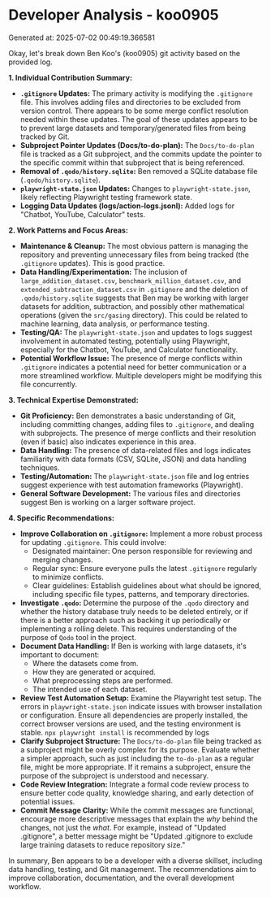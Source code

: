 # Developer Analysis - koo0905
Generated at: 2025-07-02 00:49:19.366581

Okay, let's break down Ben Koo's (koo0905) git activity based on the provided log.

**1. Individual Contribution Summary:**

*   **`.gitignore` Updates:**  The primary activity is modifying the `.gitignore` file.  This involves adding files and directories to be excluded from version control.  There appears to be some merge conflict resolution needed within these updates.  The goal of these updates appears to be to prevent large datasets and temporary/generated files from being tracked by Git.
*   **Subproject Pointer Updates (Docs/to-do-plan):** The `Docs/to-do-plan` file is tracked as a Git subproject, and the commits update the pointer to the specific commit within that subproject that is being referenced.
*   **Removal of `.qodo/history.sqlite`:** Ben removed a SQLite database file (`.qodo/history.sqlite`).
*   **`playwright-state.json` Updates:** Changes to `playwright-state.json`, likely reflecting Playwright testing framework state.
*   **Logging Data Updates (logs/action-logs.jsonl):** Added logs for "Chatbot, YouTube, Calculator" tests.

**2. Work Patterns and Focus Areas:**

*   **Maintenance & Cleanup:** The most obvious pattern is managing the repository and preventing unnecessary files from being tracked (the `.gitignore` updates). This is good practice.
*   **Data Handling/Experimentation:**  The inclusion of `large_addition_dataset.csv`, `benchmark_million_dataset.csv`, and `extended_subtraction_dataset.csv` in `.gitignore` and the deletion of `.qodo/history.sqlite` suggests that Ben may be working with larger datasets for addition, subtraction, and possibly other mathematical operations (given the `src/gasing` directory). This could be related to machine learning, data analysis, or performance testing.
*   **Testing/QA:** The `playwright-state.json` and updates to logs suggest involvement in automated testing, potentially using Playwright, especially for the Chatbot, YouTube, and Calculator functionality.
*   **Potential Workflow Issue:** The presence of merge conflicts within `.gitignore` indicates a potential need for better communication or a more streamlined workflow. Multiple developers might be modifying this file concurrently.

**3. Technical Expertise Demonstrated:**

*   **Git Proficiency:** Ben demonstrates a basic understanding of Git, including committing changes, adding files to `.gitignore`, and dealing with subprojects.  The presence of merge conflicts and their resolution (even if basic) also indicates experience in this area.
*   **Data Handling:**  The presence of data-related files and logs indicates familiarity with data formats (CSV, SQLite, JSON) and data handling techniques.
*   **Testing/Automation:** The `playwright-state.json` file and log entries suggest experience with test automation frameworks (Playwright).
*   **General Software Development:** The various files and directories suggest Ben is working on a larger software project.

**4. Specific Recommendations:**

*   **Improve Collaboration on `.gitignore`:** Implement a more robust process for updating `.gitignore`.  This could involve:
    *   Designated maintainer: One person responsible for reviewing and merging changes.
    *   Regular sync: Ensure everyone pulls the latest `.gitignore` regularly to minimize conflicts.
    *   Clear guidelines: Establish guidelines about what should be ignored, including specific file types, patterns, and temporary directories.
*   **Investigate `.qodo`:**  Determine the purpose of the `.qodo` directory and whether the history database truly needs to be deleted entirely, or if there is a better approach such as backing it up periodically or implementing a rolling delete. This requires understanding of the purpose of `Qodo` tool in the project.
*   **Document Data Handling:**  If Ben is working with large datasets, it's important to document:
    *   Where the datasets come from.
    *   How they are generated or acquired.
    *   What preprocessing steps are performed.
    *   The intended use of each dataset.
*   **Review Test Automation Setup:**  Examine the Playwright test setup.  The errors in `playwright-state.json` indicate issues with browser installation or configuration. Ensure all dependencies are properly installed, the correct browser versions are used, and the testing environment is stable. `npx playwright install` is recommended by logs
*   **Clarify Subproject Structure:** The `Docs/to-do-plan` file being tracked as a subproject might be overly complex for its purpose.  Evaluate whether a simpler approach, such as just including the `to-do-plan` as a regular file, might be more appropriate. If it remains a subproject, ensure the purpose of the subproject is understood and necessary.
*   **Code Review Integration:**  Integrate a formal code review process to ensure better code quality, knowledge sharing, and early detection of potential issues.
*   **Commit Message Clarity:** While the commit messages are functional, encourage more descriptive messages that explain the *why* behind the changes, not just the *what*.  For example, instead of "Updated .gitignore", a better message might be "Updated .gitignore to exclude large training datasets to reduce repository size."

In summary, Ben appears to be a developer with a diverse skillset, including data handling, testing, and Git management.  The recommendations aim to improve collaboration, documentation, and the overall development workflow.
